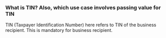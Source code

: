 ### What is TIN? Also, which use case involves passing value for TIN

TIN (Taxpayer Identification Number) here refers to TIN of the business recipient. This is mandatory for business recipient.
